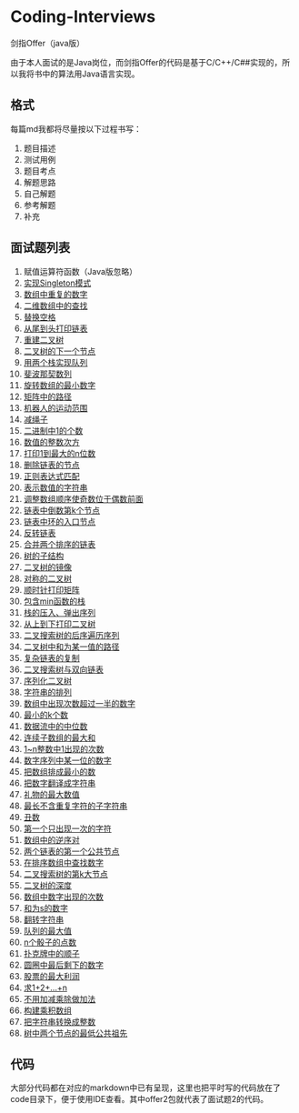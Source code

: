 # Coding-Interviews
剑指Offer（java版）

由于本人面试的是Java岗位，而剑指Offer的代码是基于C/C++/C##实现的，所以我将书中的算法用Java语言实现。

## 格式
每篇md我都将尽量按以下过程书写：
1. 题目描述
2. 测试用例
3. 题目考点
4. 解题思路
5. 自己解题
6. 参考解题
7. 补充

## 面试题列表
1. 赋值运算符函数（Java版忽略）
2. [实现Singleton模式](https://github.com/todorex/Coding-Interviews/blob/master/notes/%E5%AE%9E%E7%8E%B0Singleton%E6%A8%A1%E5%BC%8F.md)
3. [数组中重复的数字](https://github.com/todorex/Coding-Interviews/blob/master/notes/%E6%95%B0%E7%BB%84%E4%B8%AD%E9%87%8D%E5%A4%8D%E7%9A%84%E6%95%B0%E5%AD%97.md)
4. [二维数组中的查找](https://github.com/todorex/Coding-Interviews/blob/master/notes/%E4%BA%8C%E7%BB%B4%E6%95%B0%E7%BB%84%E4%B8%AD%E7%9A%84%E6%9F%A5%E6%89%BE.md)
5. [替换空格](https://github.com/todorex/Coding-Interviews/blob/master/notes/%E6%9B%BF%E6%8D%A2%E7%A9%BA%E6%A0%BC.md)
6. [从尾到头打印链表](https://github.com/todorex/Coding-Interviews/blob/master/notes/%E4%BB%8E%E5%B0%BE%E5%88%B0%E5%A4%B4%E6%89%93%E5%8D%B0%E9%93%BE%E8%A1%A8.md)
7. [重建二叉树](https://github.com/todorex/Coding-Interviews/blob/master/notes/%E9%87%8D%E5%BB%BA%E4%BA%8C%E5%8F%89%E6%A0%91.md)
8. [二叉树的下一个节点](https://github.com/todorex/Coding-Interviews/blob/master/notes/%E4%BA%8C%E5%8F%89%E6%A0%91%E7%9A%84%E4%B8%8B%E4%B8%80%E4%B8%AA%E8%8A%82%E7%82%B9.md)
9. [用两个栈实现队列](https://github.com/todorex/Coding-Interviews/blob/master/notes/%E7%94%A8%E4%B8%A4%E4%B8%AA%E6%A0%88%E5%AE%9E%E7%8E%B0%E9%98%9F%E5%88%97.md)
10. [斐波那契数列](https://github.com/todorex/Coding-Interviews/blob/master/notes/%E6%96%90%E6%B3%A2%E9%82%A3%E5%A5%91%E6%95%B0%E5%88%97.md)
11. [旋转数组的最小数字](https://github.com/todorex/Coding-Interviews/blob/master/notes/%E6%97%8B%E8%BD%AC%E6%95%B0%E7%BB%84%E7%9A%84%E6%9C%80%E5%B0%8F%E6%95%B0%E5%AD%97.md)
12. [矩阵中的路径](https://github.com/todorex/Coding-Interviews/blob/master/notes/%E7%9F%A9%E9%98%B5%E4%B8%AD%E7%9A%84%E8%B7%AF%E5%BE%84.md)
13. [机器人的运动范围](https://github.com/todorex/Coding-Interviews/blob/master/notes/%E6%9C%BA%E5%99%A8%E4%BA%BA%E7%9A%84%E8%BF%90%E5%8A%A8%E8%8C%83%E5%9B%B4.md)
14. [减绳子](https://github.com/todorex/Coding-Interviews/blob/master/notes/%E5%89%AA%E7%BB%B3%E5%AD%90.md)
15. [二进制中1的个数](https://github.com/todorex/Coding-Interviews/blob/master/notes/%E4%BA%8C%E8%BF%9B%E5%88%B6%E4%B8%AD1%E7%9A%84%E4%B8%AA%E6%95%B0.md)
16. [数值的整数次方](https://github.com/todorex/Coding-Interviews/blob/master/notes/%E6%95%B0%E5%80%BC%E7%9A%84%E6%95%B4%E6%95%B0%E6%AC%A1%E6%96%B9.md)
17. [打印1到最大的n位数](https://github.com/todorex/Coding-Interviews/blob/master/notes/%E6%89%93%E5%8D%B0%E4%BB%8E1%E5%88%B0%E6%9C%80%E5%A4%A7%E7%9A%84n%E4%BD%8D%E6%95%B0.md)
18. [删除链表的节点](https://github.com/todorex/Coding-Interviews/blob/master/notes/%E5%88%A0%E9%99%A4%E9%93%BE%E8%A1%A8%E8%8A%82%E7%82%B9.md)
19. [正则表达式匹配](https://github.com/todorex/Coding-Interviews/blob/master/notes/%E6%AD%A3%E5%88%99%E8%A1%A8%E8%BE%BE%E5%BC%8F%E5%8C%B9%E9%85%8D.md)
20. [表示数值的字符串](https://github.com/todorex/Coding-Interviews/blob/master/notes/%E8%A1%A8%E7%A4%BA%E6%95%B0%E5%80%BC%E7%9A%84%E5%AD%97%E7%AC%A6%E4%B8%B2.md)
21. [调整数组顺序使奇数位于偶数前面](https://github.com/todorex/Coding-Interviews/blob/master/notes/%E8%B0%83%E6%95%B4%E6%95%B0%E7%BB%84%E9%A1%BA%E5%BA%8F%E4%BD%BF%E5%A5%87%E6%95%B0%E4%BD%8D%E4%BA%8E%E5%81%B6%E6%95%B0%E5%89%8D%E9%9D%A2.md)
22. [链表中倒数第k个节点](https://github.com/todorex/Coding-Interviews/blob/master/notes/%E9%93%BE%E8%A1%A8%E4%B8%AD%E5%80%92%E6%95%B0%E7%AC%ACK%E4%B8%AA%E8%8A%82%E7%82%B9.md)
23. [链表中环的入口节点](https://github.com/todorex/Coding-Interviews/blob/master/notes/%E9%93%BE%E8%A1%A8%E4%B8%AD%E7%8E%AF%E7%9A%84%E5%85%A5%E5%8F%A3%E8%8A%82%E7%82%B9.md)
24. [反转链表](https://github.com/todorex/Coding-Interviews/blob/master/notes/%E5%8F%8D%E8%BD%AC%E9%93%BE%E8%A1%A8.md)
25. [合并两个排序的链表](https://github.com/todorex/Coding-Interviews/blob/master/notes/%E5%90%88%E5%B9%B6%E4%B8%A4%E4%B8%AA%E6%8E%92%E5%BA%8F%E7%9A%84%E9%93%BE%E8%A1%A8.md)
26. [树的子结构](https://github.com/todorex/Coding-Interviews/blob/master/notes/%E6%A0%91%E7%9A%84%E5%AD%90%E7%BB%93%E6%9E%84.md)
27. [二叉树的镜像](https://github.com/todorex/Coding-Interviews/blob/master/notes/%E4%BA%8C%E5%8F%89%E6%A0%91%E7%9A%84%E9%95%9C%E5%83%8F.md)
28. [对称的二叉树](https://github.com/todorex/Coding-Interviews/blob/master/notes/%E5%AF%B9%E7%A7%B0%E7%9A%84%E4%BA%8C%E5%8F%89%E6%A0%91.md)
29. [顺时针打印矩阵](https://github.com/todorex/Coding-Interviews/blob/master/notes/%E9%A1%BA%E6%97%B6%E9%92%88%E6%89%93%E5%8D%B0%E7%9F%A9%E9%98%B5.md)
30. [包含min函数的栈](https://github.com/todorex/Coding-Interviews/blob/master/notes/%E5%8C%85%E5%90%ABmin%E5%87%BD%E6%95%B0%E7%9A%84%E6%A0%88.md)
31. [栈的压入、弹出序列](https://github.com/todorex/Coding-Interviews/blob/master/notes/%E6%A0%88%E7%9A%84%E5%8E%8B%E5%85%A5%E3%80%81%E5%BC%B9%E5%87%BA%E5%BA%8F%E5%88%97.md)
32. [从上到下打印二叉树](https://github.com/todorex/Coding-Interviews/blob/master/notes/%E4%BB%8E%E4%B8%8A%E5%88%B0%E4%B8%8B%E6%89%93%E5%8D%B0%E4%BA%8C%E5%8F%89%E6%A0%91.md)
33. [二叉搜索树的后序遍历序列](https://github.com/todorex/Coding-Interviews/blob/master/notes/%E4%BA%8C%E5%8F%89%E6%90%9C%E7%B4%A2%E6%A0%91%E7%9A%84%E5%90%8E%E5%BA%8F%E9%81%8D%E5%8E%86%E5%BA%8F%E5%88%97.md)
34. [二叉树中和为某一值的路径](https://github.com/todorex/Coding-Interviews/blob/master/notes/%E4%BA%8C%E5%8F%89%E6%A0%91%E4%B8%AD%E5%92%8C%E4%B8%BA%E6%9F%90%E4%B8%80%E5%80%BC%E7%9A%84%E8%B7%AF%E5%BE%84.md)
35. [复杂链表的复制](https://github.com/todorex/Coding-Interviews/blob/master/notes/%E5%A4%8D%E6%9D%82%E9%93%BE%E8%A1%A8%E7%9A%84%E5%A4%8D%E5%88%B6.md)
36. [二叉搜索树与双向链表](https://github.com/todorex/Coding-Interviews/blob/master/notes/%E4%BA%8C%E5%8F%89%E6%90%9C%E7%B4%A2%E6%A0%91%E4%B8%8E%E5%8F%8C%E5%90%91%E9%93%BE%E8%A1%A8.md)
37. [序列化二叉树](https://github.com/todorex/Coding-Interviews/blob/master/notes/%E5%BA%8F%E5%88%97%E5%8C%96%E4%BA%8C%E5%8F%89%E6%A0%91.md)
38. [字符串的排列](https://github.com/todorex/Coding-Interviews/blob/master/notes/%E5%AD%97%E7%AC%A6%E4%B8%B2%E7%9A%84%E6%8E%92%E5%88%97.md)
39. [数组中出现次数超过一半的数字](https://github.com/todorex/Coding-Interviews/blob/master/notes/%E6%95%B0%E7%BB%84%E4%B8%AD%E5%87%BA%E7%8E%B0%E6%AC%A1%E6%95%B0%E8%B6%85%E8%BF%87%E4%B8%80%E5%8D%8A%E7%9A%84%E6%95%B0%E5%AD%97.md)
40. [最小的k个数](https://github.com/todorex/Coding-Interviews/blob/master/notes/%E6%9C%80%E5%B0%8F%E7%9A%84k%E4%B8%AA%E6%95%B0.md)
41. [数据流中的中位数](https://github.com/todorex/Coding-Interviews/blob/master/notes/%E6%95%B0%E6%8D%AE%E6%B5%81%E4%B8%AD%E7%9A%84%E4%B8%AD%E4%BD%8D%E6%95%B0.md)
42. [连续子数组的最大和](https://github.com/todorex/Coding-Interviews/blob/master/notes/%E8%BF%9E%E7%BB%AD%E5%AD%90%E6%95%B0%E7%BB%84%E7%9A%84%E6%9C%80%E5%A4%A7%E5%92%8C.md)
43. [1~n整数中1出现的次数](https://github.com/todorex/Coding-Interviews/blob/master/notes/1~n%E6%95%B4%E6%95%B0%E4%B8%AD1%E5%87%BA%E7%8E%B0%E7%9A%84%E6%AC%A1%E6%95%B0.md)
44. [数字序列中某一位的数字](https://github.com/todorex/Coding-Interviews/blob/master/notes/%E6%95%B0%E5%AD%97%E5%BA%8F%E5%88%97%E4%B8%AD%E6%9F%90%E4%B8%80%E4%BD%8D%E7%9A%84%E6%95%B0%E5%AD%97.md)
45. [把数组排成最小的数](https://github.com/todorex/Coding-Interviews/blob/master/notes/%E6%8A%8A%E6%95%B0%E7%BB%84%E6%8E%92%E6%88%90%E6%9C%80%E5%B0%8F%E7%9A%84%E6%95%B0.md)
46. [把数字翻译成字符串](https://github.com/todorex/Coding-Interviews/blob/master/notes/%E6%8A%8A%E6%95%B0%E5%AD%97%E7%BF%BB%E8%AF%91%E6%88%90%E5%AD%97%E7%AC%A6%E4%B8%B2.md)
47. [礼物的最大数值](https://github.com/todorex/Coding-Interviews/blob/master/notes/%E7%A4%BC%E7%89%A9%E7%9A%84%E6%9C%80%E5%A4%A7%E4%BB%B7%E5%80%BC.md)
48. [最长不含重复字符的子字符串](https://github.com/todorex/Coding-Interviews/blob/master/notes/%E6%9C%80%E9%95%BF%E4%B8%8D%E5%90%AB%E9%87%8D%E5%A4%8D%E5%AD%97%E7%AC%A6%E7%9A%84%E5%AD%90%E5%AD%97%E7%AC%A6%E4%B8%B2.md)
49. [丑数](https://github.com/todorex/Coding-Interviews/blob/master/notes/%E4%B8%91%E6%95%B0.md)
50. [第一个只出现一次的字符](https://github.com/todorex/Coding-Interviews/blob/master/notes/%E7%AC%AC%E4%B8%80%E4%B8%AA%E5%8F%AA%E5%87%BA%E7%8E%B0%E4%B8%80%E6%AC%A1%E7%9A%84%E5%AD%97%E7%AC%A6.md)
51. [数组中的逆序对](https://github.com/todorex/Coding-Interviews/blob/master/notes/%E6%95%B0%E7%BB%84%E4%B8%AD%E7%9A%84%E9%80%86%E5%BA%8F%E5%AF%B9.md)
52. [两个链表的第一个公共节点](https://github.com/todorex/Coding-Interviews/blob/master/notes/%E4%B8%A4%E4%B8%AA%E9%93%BE%E8%A1%A8%E7%9A%84%E7%AC%AC%E4%B8%80%E4%B8%AA%E5%85%AC%E5%85%B1%E8%8A%82%E7%82%B9.md)
53. [在排序数组中查找数字](https://github.com/todorex/Coding-Interviews/blob/master/notes/%E5%9C%A8%E6%8E%92%E5%BA%8F%E6%95%B0%E7%BB%84%E4%B8%AD%E6%9F%A5%E6%89%BE%E6%95%B0%E5%AD%97.md)
54. [二叉搜索树的第k大节点](https://github.com/todorex/Coding-Interviews/blob/master/notes/%E4%BA%8C%E5%8F%89%E6%90%9C%E7%B4%A2%E6%A0%91%E7%9A%84%E7%AC%ACK%E5%A4%A7%E7%9A%84%E8%8A%82%E7%82%B9.md)
55. [二叉树的深度](https://github.com/todorex/Coding-Interviews/blob/master/notes/%E4%BA%8C%E5%8F%89%E6%A0%91%E7%9A%84%E6%B7%B1%E5%BA%A6.md)
56. [数组中数字出现的次数](https://github.com/todorex/Coding-Interviews/blob/master/notes/%E6%95%B0%E5%AD%97%E4%B8%AD%E6%95%B0%E5%AD%97%E5%87%BA%E7%8E%B0%E7%9A%84%E6%AC%A1%E6%95%B0.md)
57. [和为s的数字](https://github.com/todorex/Coding-Interviews/blob/master/notes/%E5%92%8C%E4%B8%BAs%E7%9A%84%E6%95%B0%E5%AD%97.md)
58. [翻转字符串](https://github.com/todorex/Coding-Interviews/blob/master/notes/%E7%AC%AC%E4%B8%80%E4%B8%AA%E5%8F%AA%E5%87%BA%E7%8E%B0%E4%B8%80%E6%AC%A1%E7%9A%84%E5%AD%97%E7%AC%A6.md)
59. [队列的最大值](https://github.com/todorex/Coding-Interviews/blob/master/notes/%E9%98%9F%E5%88%97%E7%9A%84%E6%9C%80%E5%A4%A7%E5%80%BC.md)
60. [n个骰子的点数](https://github.com/todorex/Coding-Interviews/blob/master/notes/n%E4%B8%AA%E9%AA%B0%E5%AD%90%E7%9A%84%E7%82%B9%E6%95%B0.md)
61. [扑克牌中的顺子](https://github.com/todorex/Coding-Interviews/blob/master/notes/%E6%89%91%E5%85%8B%E7%89%8C%E4%B8%AD%E7%9A%84%E9%A1%BA%E5%AD%90.md)
62. [圆圈中最后剩下的数字](https://github.com/todorex/Coding-Interviews/blob/master/notes/%E5%9C%86%E5%9C%88%E4%B8%AD%E6%9C%80%E5%90%8E%E5%89%A9%E4%B8%8B%E7%9A%84%E6%95%B0%E5%AD%97.md)
63. [股票的最大利润](https://github.com/todorex/Coding-Interviews/blob/master/notes/%E8%82%A1%E7%A5%A8%E7%9A%84%E6%9C%80%E5%A4%A7%E5%88%A9%E6%B6%A6.md)
64. [求1+2+...+n](https://github.com/todorex/Coding-Interviews/blob/master/notes/%E6%B1%821%2B2%2B...%2Bn.md)
65. [不用加减乘除做加法](https://github.com/todorex/Coding-Interviews/blob/master/notes/%E4%B8%8D%E7%94%A8%E5%8A%A0%E5%87%8F%E4%B9%98%E9%99%A4%E5%81%9A%E5%8A%A0%E6%B3%95.md)
66. [构建乘积数组](https://github.com/todorex/Coding-Interviews/blob/master/notes/%E6%9E%84%E5%BB%BA%E4%B9%98%E7%A7%AF%E6%95%B0%E7%BB%84.md)
67. [把字符串转换成整数](https://github.com/todorex/Coding-Interviews/blob/master/notes/%E6%8A%8A%E5%AD%97%E7%AC%A6%E4%B8%B2%E8%BD%AC%E5%8C%96%E6%88%90%E6%95%B4%E6%95%B0.md)
68. [树中两个节点的最低公共祖先](https://github.com/todorex/Coding-Interviews/blob/master/notes/%E6%A0%91%E4%B8%AD%E4%B8%A4%E4%B8%AA%E8%8A%82%E7%82%B9%E7%9A%84%E6%9C%80%E4%BD%8E%E5%85%AC%E5%85%B1%E7%A5%96%E5%85%88.md)

## 代码
大部分代码都在对应的markdown中已有呈现，这里也把平时写的代码放在了code目录下，便于使用IDE查看。其中offer2包就代表了面试题2的代码。
